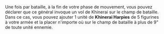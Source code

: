 Une fois par bataille, à la fin de votre phase de mouve­ment, vous pouvez déclarer que ce général invoque un vol de Khinerai sur le champ de bataille. Dans ce cas, vous pouvez ajouter 1 unité de **Khinerai Harpies** de 5 figurines à votre armée et la placer n'importe où sur le champ de bataille à plus de 9" de toute unité ennemie. 